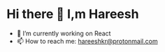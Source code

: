 # Hi there 👋 I,m Hareesh

* 🔭 I’m currently working on React
* 📫 How to reach me: hareeshkr@protonmail.com

<!--
**hareeshkr/hareeshkr** is a ✨ _special_ ✨ repository because its `README.md` (this file) appears on your GitHub profile.

Here are some ideas to get you started:

- 🔭 I’m currently working on ...
- 🌱 I’m currently learning ...
- 👯 I’m looking to collaborate on ...
- 🤔 I’m looking for help with ...
- 💬 Ask me about ...
- 📫 How to reach me: ...
- 😄 Pronouns: ...
- ⚡ Fun fact: ...
-->
